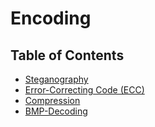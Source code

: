 # Encoding

## Table of Contents

- [Steganography](steganography)
- [Error-Correcting Code (ECC)](ecc)
- [Compression](compression)
- [BMP-Decoding](bmp-decoding)